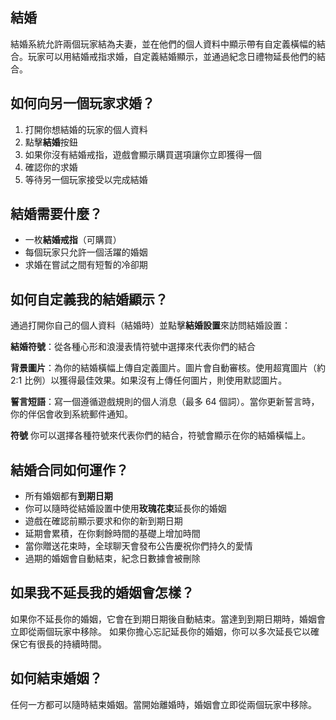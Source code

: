 ## 結婚

結婚系統允許兩個玩家結為夫妻，並在他們的個人資料中顯示帶有自定義橫幅的結合。玩家可以用結婚戒指求婚，自定義結婚顯示，並通過紀念日禮物延長他們的結合。

## 如何向另一個玩家求婚？

1. 打開你想結婚的玩家的個人資料
2. 點擊**結婚**按鈕
3. 如果你沒有結婚戒指，遊戲會顯示購買選項讓你立即獲得一個
4. 確認你的求婚
5. 等待另一個玩家接受以完成結婚

## 結婚需要什麼？

- 一枚**結婚戒指**（可購買）
- 每個玩家只允許一個活躍的婚姻
- 求婚在嘗試之間有短暫的冷卻期

## 如何自定義我的結婚顯示？

通過打開你自己的個人資料（結婚時）並點擊**結婚設置**來訪問結婚設置：

**結婚符號**：從各種心形和浪漫表情符號中選擇來代表你們的結合

**背景圖片**：為你的結婚橫幅上傳自定義圖片。圖片會自動審核。使用超寬圖片（約 2:1 比例）以獲得最佳效果。如果沒有上傳任何圖片，則使用默認圖片。

**誓言短語**：寫一個遵循遊戲規則的個人消息（最多 64 個詞）。當你更新誓言時，你的伴侶會收到系統郵件通知。

**符號** 你可以選擇各種符號來代表你們的結合，符號會顯示在你的結婚橫幅上。

## 結婚合同如何運作？

- 所有婚姻都有**到期日期**
- 你可以隨時從結婚設置中使用**玫瑰花束**延長你的婚姻
- 遊戲在確認前顯示要求和你的新到期日期
- 延期會累積，在你剩餘時間的基礎上增加時間
- 當你贈送花束時，全球聊天會發布公告慶祝你們持久的愛情
- 過期的婚姻會自動結束，紀念日數據會被刪除

## 如果我不延長我的婚姻會怎樣？

如果你不延長你的婚姻，它會在到期日期後自動結束。當達到到期日期時，婚姻會立即從兩個玩家中移除。
如果你擔心忘記延長你的婚姻，你可以多次延長它以確保它有很長的持續時間。

## 如何結束婚姻？

任何一方都可以隨時結束婚姻。當開始離婚時，婚姻會立即從兩個玩家中移除。
